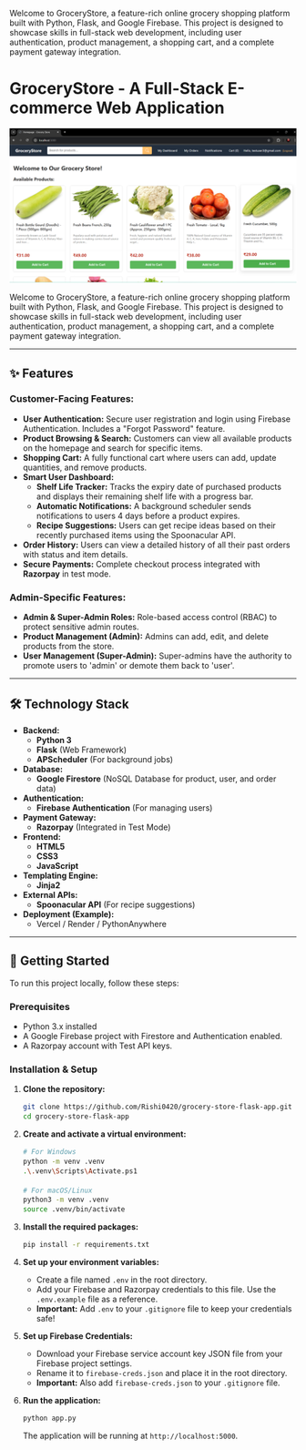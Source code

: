 Welcome to GroceryStore, a feature-rich online grocery shopping platform built with Python, Flask, and Google Firebase. This project is designed to showcase skills in full-stack web development, including user authentication, product management, a shopping cart, and a complete payment gateway integration.

# GroceryStore - A Full-Stack E-commerce Web Application

 ![alt text](image.png)

Welcome to GroceryStore, a feature-rich online grocery shopping platform built with Python, Flask, and Google Firebase. This project is designed to showcase skills in full-stack web development, including user authentication, product management, a shopping cart, and a complete payment gateway integration.

---

## ✨ Features

### Customer-Facing Features:
- **User Authentication:** Secure user registration and login using Firebase Authentication. Includes a "Forgot Password" feature.
- **Product Browsing & Search:** Customers can view all available products on the homepage and search for specific items.
- **Shopping Cart:** A fully functional cart where users can add, update quantities, and remove products.
- **Smart User Dashboard:** 
    - **Shelf Life Tracker:** Tracks the expiry date of purchased products and displays their remaining shelf life with a progress bar.
    - **Automatic Notifications:** A background scheduler sends notifications to users 4 days before a product expires.
    - **Recipe Suggestions:** Users can get recipe ideas based on their recently purchased items using the Spoonacular API.
- **Order History:** Users can view a detailed history of all their past orders with status and item details.
- **Secure Payments:** Complete checkout process integrated with **Razorpay** in test mode.

### Admin-Specific Features:
- **Admin & Super-Admin Roles:** Role-based access control (RBAC) to protect sensitive admin routes.
- **Product Management (Admin):** Admins can add, edit, and delete products from the store.
- **User Management (Super-Admin):** Super-admins have the authority to promote users to 'admin' or demote them back to 'user'.

---

## 🛠️ Technology Stack

- **Backend:** 
    - **Python 3**
    - **Flask** (Web Framework)
    - **APScheduler** (For background jobs)
- **Database:** 
    - **Google Firestore** (NoSQL Database for product, user, and order data)
- **Authentication:** 
    - **Firebase Authentication** (For managing users)
- **Payment Gateway:** 
    - **Razorpay** (Integrated in Test Mode)
- **Frontend:** 
    - **HTML5**
    - **CSS3**
    - **JavaScript**
- **Templating Engine:**
    - **Jinja2**
- **External APIs:**
    - **Spoonacular API** (For recipe suggestions)
- **Deployment (Example):**
    - Vercel / Render / PythonAnywhere

---

## 🚀 Getting Started

To run this project locally, follow these steps:

### Prerequisites
- Python 3.x installed
- A Google Firebase project with Firestore and Authentication enabled.
- A Razorpay account with Test API keys.

### Installation & Setup

1.  **Clone the repository:**
    ```bash
    git clone https://github.com/Rishi0420/grocery-store-flask-app.git
    cd grocery-store-flask-app
    ```

2.  **Create and activate a virtual environment:**
    ```bash
    # For Windows
    python -m venv .venv
    .\.venv\Scripts\Activate.ps1

    # For macOS/Linux
    python3 -m venv .venv
    source .venv/bin/activate
    ```

3.  **Install the required packages:**
    ```bash
    pip install -r requirements.txt
    ```

4.  **Set up your environment variables:**
    - Create a file named `.env` in the root directory.
    - Add your Firebase and Razorpay credentials to this file. Use the `.env.example` file as a reference.
    - **Important:** Add `.env` to your `.gitignore` file to keep your credentials safe!

5.  **Set up Firebase Credentials:**
    - Download your Firebase service account key JSON file from your Firebase project settings.
    - Rename it to `firebase-creds.json` and place it in the root directory.
    - **Important:** Also add `firebase-creds.json` to your `.gitignore` file.

6.  **Run the application:**
    ```bash
    python app.py
    ```
    The application will be running at `http://localhost:5000`.
